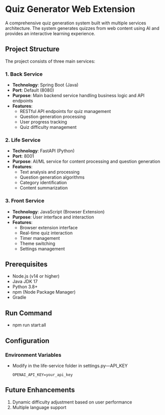 # Quiz Generator Web Extension

A comprehensive quiz generation system built with multiple services architecture. The system generates quizzes from web content using AI and provides an interactive learning experience.

## Project Structure

The project consists of three main services:

### 1. Back Service
- **Technology**: Spring Boot (Java)
- **Port**: Default (8080)
- **Purpose**: Main backend service handling business logic and API endpoints
- **Features**:
  - RESTful API endpoints for quiz management
  - Question generation processing
  - User progress tracking
  - Quiz difficulty management

### 2. Life Service
- **Technology**: FastAPI (Python)
- **Port**: 8001
- **Purpose**: AI/ML service for content processing and question generation
- **Features**:
  - Text analysis and processing
  - Question generation algorithms
  - Category identification
  - Content summarization

### 3. Front Service
- **Technology**: JavaScript (Browser Extension)
- **Purpose**: User interface and interaction
- **Features**:
  - Browser extension interface
  - Real-time quiz interaction
  - Timer management
  - Theme switching
  - Settings management

## Prerequisites

- Node.js (v14 or higher)
- Java JDK 17
- Python 3.8+
- npm (Node Package Manager)
- Gradle

## Run Command
- npm run start:all

## Configuration

### Environment Variables
- Modify in the life-service folder in settings.py—API_KEY 
  ```
  OPENAI_API_KEY=your_api_key
  ```

## Future Enhancements

1. Dynamic difficulty adjustment based on user performance
2. Multiple language support




